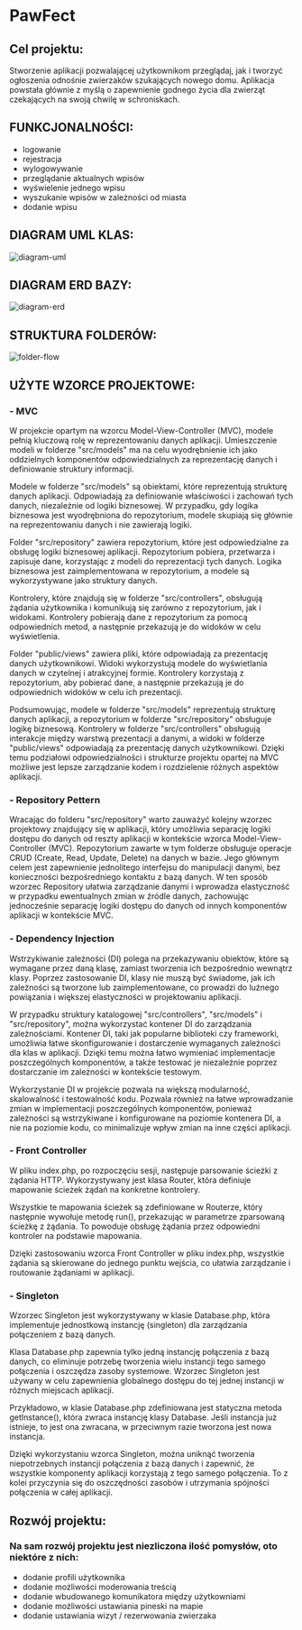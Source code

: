 # PawFect

## Cel projektu:

Stworzenie aplikacji pozwalającej użytkownikom przeglądaj, jak i tworzyć ogłoszenia odnośnie zwierzaków szukających nowego domu. Aplikacja powstała głównie z myślą o zapewnienie godnego życia dla zwierząt czekających na swoją chwilę w schroniskach.

## FUNKCJONALNOŚCI:

- logowanie
- rejestracja
- wylogowywanie
- przeglądanie aktualnych wpisów
- wyświelenie jednego wpisu
- wyszukanie wpisów w zależności od miasta
- dodanie wpisu

## DIAGRAM UML KLAS:

![diagram-uml](readme_files/diagram-uml.png)

## DIAGRAM ERD BAZY:

![diagram-erd](readme_files/diagram-erd.png)

## STRUKTURA FOLDERÓW:

![folder-flow](readme_files/folder-flow.png)

## UŻYTE WZORCE PROJEKTOWE:

### - MVC

W projekcie opartym na wzorcu Model-View-Controller (MVC), modele pełnią kluczową rolę w reprezentowaniu danych aplikacji. Umieszczenie modeli w folderze "src/models" ma na celu wyodrębnienie ich jako oddzielnych komponentów odpowiedzialnych za reprezentację danych i definiowanie struktury informacji.

Modele w folderze "src/models" są obiektami, które reprezentują strukturę danych aplikacji. Odpowiadają za definiowanie właściwości i zachowań tych danych, niezależnie od logiki biznesowej. W przypadku, gdy logika biznesowa jest wyodrębniona do repozytorium, modele skupiają się głównie na reprezentowaniu danych i nie zawierają logiki.

Folder "src/repository" zawiera repozytorium, które jest odpowiedzialne za obsługę logiki biznesowej aplikacji. Repozytorium pobiera, przetwarza i zapisuje dane, korzystając z modeli do reprezentacji tych danych. Logika biznesowa jest zaimplementowana w repozytorium, a modele są wykorzystywane jako struktury danych.

Kontrolery, które znajdują się w folderze "src/controllers", obsługują żądania użytkownika i komunikują się zarówno z repozytorium, jak i widokami. Kontrolery pobierają dane z repozytorium za pomocą odpowiednich metod, a następnie przekazują je do widoków w celu wyświetlenia.

Folder "public/views" zawiera pliki, które odpowiadają za prezentację danych użytkownikowi. Widoki wykorzystują modele do wyświetlania danych w czytelnej i atrakcyjnej formie. Kontrolery korzystają z repozytorium, aby pobierać dane, a następnie przekazują je do odpowiednich widoków w celu ich prezentacji.

Podsumowując, modele w folderze "src/models" reprezentują strukturę danych aplikacji, a repozytorium w folderze "src/repository" obsługuje logikę biznesową. Kontrolery w folderze "src/controllers" obsługują interakcje między warstwą prezentacji a danymi, a widoki w folderze "public/views" odpowiadają za prezentację danych użytkownikowi. Dzięki temu podziałowi odpowiedzialności i strukturze projektu opartej na MVC możliwe jest lepsze zarządzanie kodem i rozdzielenie różnych aspektów aplikacji.

### - Repository Pettern

Wracając do folderu "src/repository" warto zauważyć kolejny wzorzec projektowy znajdujący się w aplikacji, który umożliwia separację logiki dostępu do danych od reszty aplikacji w kontekście wzorca Model-View-Controller (MVC). Repozytorium zawarte w tym folderze obsługuje operacje CRUD (Create, Read, Update, Delete) na danych w bazie. Jego głównym celem jest zapewnienie jednolitego interfejsu do manipulacji danymi, bez konieczności bezpośredniego kontaktu z bazą danych. W ten sposób wzorzec Repository ułatwia zarządzanie danymi i wprowadza elastyczność w przypadku ewentualnych zmian w źródle danych, zachowując jednocześnie separację logiki dostępu do danych od innych komponentów aplikacji w kontekście MVC.

### - Dependency Injection

Wstrzykiwanie zależności (DI) polega na przekazywaniu obiektów, które są wymagane przez daną klasę, zamiast tworzenia ich bezpośrednio wewnątrz klasy. Poprzez zastosowanie DI, klasy nie muszą być świadome, jak ich zależności są tworzone lub zaimplementowane, co prowadzi do luźnego powiązania i większej elastyczności w projektowaniu aplikacji.

W przypadku struktury katalogowej "src/controllers", "src/models" i "src/repository", można wykorzystać kontener DI do zarządzania zależnościami. Kontener DI, taki jak popularne biblioteki czy frameworki, umożliwia łatwe skonfigurowanie i dostarczenie wymaganych zależności dla klas w aplikacji. Dzięki temu można łatwo wymieniać implementacje poszczególnych komponentów, a także testować je niezależnie poprzez dostarczanie im zależności w kontekście testowym.

Wykorzystanie DI w projekcie pozwala na większą modularność, skalowalność i testowalność kodu. Pozwala również na łatwe wprowadzanie zmian w implementacji poszczególnych komponentów, ponieważ zależności są wstrzykiwane i konfigurowane na poziomie kontenera DI, a nie na poziomie kodu, co minimalizuje wpływ zmian na inne części aplikacji.

### - Front Controller

W pliku index.php, po rozpoczęciu sesji, następuje parsowanie ścieżki z żądania HTTP. Wykorzystywany jest klasa Router, która definiuje mapowanie ścieżek żądań na konkretne kontrolery.

Wszystkie te mapowania ścieżek są zdefiniowane w Routerze, który następnie wywołuje metodę run(), przekazując w parametrze zparsowaną ścieżkę z żądania. To powoduje obsługę żądania przez odpowiedni kontroler na podstawie mapowania.

Dzięki zastosowaniu wzorca Front Controller w pliku index.php, wszystkie żądania są skierowane do jednego punktu wejścia, co ułatwia zarządzanie i routowanie żądaniami w aplikacji.

### - Singleton

Wzorzec Singleton jest wykorzystywany w klasie Database.php, która implementuje jednostkową instancję (singleton) dla zarządzania połączeniem z bazą danych.

Klasa Database.php zapewnia tylko jedną instancję połączenia z bazą danych, co eliminuje potrzebę tworzenia wielu instancji tego samego połączenia i oszczędza zasoby systemowe. Wzorzec Singleton jest używany w celu zapewnienia globalnego dostępu do tej jednej instancji w różnych miejscach aplikacji.

Przykładowo, w klasie Database.php zdefiniowana jest statyczna metoda getInstance(), która zwraca instancję klasy Database. Jeśli instancja już istnieje, to jest ona zwracana, w przeciwnym razie tworzona jest nowa instancja.

Dzięki wykorzystaniu wzorca Singleton, można uniknąć tworzenia niepotrzebnych instancji połączenia z bazą danych i zapewnić, że wszystkie komponenty aplikacji korzystają z tego samego połączenia. To z kolei przyczynia się do oszczędności zasobów i utrzymania spójności połączenia w całej aplikacji.

## Rozwój projektu:

### Na sam rozwój projektu jest niezliczona ilość pomysłów, oto niektóre z nich:

- dodanie profili użytkownika
- dodanie możliwości moderowania treścią
- dodanie wbudowanego komunikatora między użytkowniami
- dodanie możliwości ustawiania pineski na mapie
- dodanie ustawiania wizyt / rezerwowania zwierzaka
